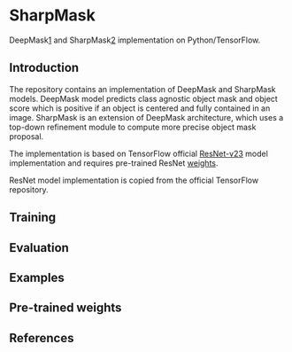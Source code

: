 SharpMask
=========
DeepMask[1] and SharpMask[2] implementation on Python/TensorFlow.

Introduction
------------
The repository contains an implementation of DeepMask and SharpMask models. 
DeepMask model predicts class agnostic object mask and object score which is positive if an object is centered and fully contained in an image. SharpMask is an extension of DeepMask architecture, which uses 
a top-down refinement module to compute more precise object mask proposal.

The implementation is based on TensorFlow official [ResNet-v2](https://github.com/tensorflow/models/tree/master/official/resnet)[3] model implementation and
requires pre-trained ResNet [weights](http://download.tensorflow.org/models/official/resnet_v2_imagenet_checkpoint.tar.gz "TensorFlow ResNet-v2 checkpoint").

ResNet model implementation is copied from the official TensorFlow repository.

Training
----------

Evaluation
----------

Examples
----------

Pre-trained weights
------------------


References
----------
[1]: https://arxiv.org/abs/1603.08695 "Pedro O. Pinheiro et al.: Learning to Segment Object Candidates"
[2]: https://arxiv.org/abs/1506.06204 "Pedro O. Pinheiro et al.: Learning to Refine Object Segments"
[3]: https://arxiv.org/abs/1512.03385 "Kaiming He et al.: Deep Residual Learning for Image Recognition"